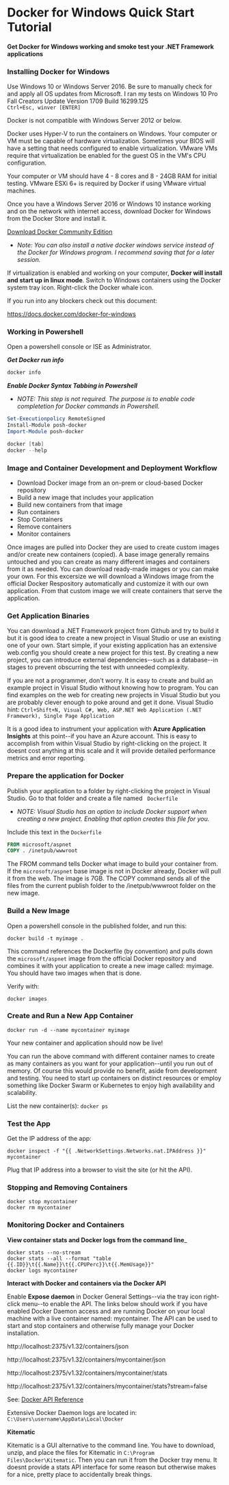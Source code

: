 # Docker for Windows Quick Start Tutorial

#### Get Docker for Windows working and smoke test your .NET Framework applications


### Installing Docker for Windows
Use Windows 10 or Windows Server 2016.  Be sure to manually check for and apply all OS updates from Microsoft.  I ran my tests on Windows 10 Pro Fall Creators Update Version 1709 Build 16299.125  
```Ctrl+Esc, winver [ENTER]```

Docker is not compatible with Windows Server 2012 or below.

Docker uses Hyper-V to run the containers on Windows.  Your computer or VM must be capable of hardware virtualization.  Sometimes your BIOS will have a setting that needs configured to enable virtualization.  VMware VMs require that virtualization be enabled for the guest OS in the VM's CPU configuration.  

Your computer or VM should have 4 - 8 cores and 8 - 24GB RAM for initial testing.  VMware ESXi 6+ is required by Docker if using VMware virtual machines.

Once you have a Windows Server 2016 or Windows 10 instance working and on the network with internet access, download Docker for Windows from the Docker Store and install it.  

[Download Docker Community Edition](https://www.docker.com/community-edition)

* _Note: You can also install a native docker windows service instead of the Docker for Windows program.  I recommend saving that for a later session._

If virtualization is enabled and working on your computer, **Docker will install and start up in linux mode**.  Switch to Windows containers using the Docker system tray icon.  Right-click the Docker whale icon.

If you run into any blockers check out this document: 

https://docs.docker.com/docker-for-windows


### Working in Powershell

Open a powershell console or ISE as Administrator.


___Get Docker run info___
```powershell
docker info
```

___Enable Docker Syntax Tabbing in Powershell___
* _NOTE: This step is not required.  The purpose is to enable code completetion for Docker commands in Powershell._
```powershell
Set-Executionpolicy RemoteSigned
Install-Module posh-docker
Import-Module posh-docker
```

```powershell
docker [tab]
docker --help
```

### Image and Container Development and Deployment Workflow
* Download Docker image from an on-prem or cloud-based Docker repository 
* Build a new image that includes your application
* Build new containers from that image 
* Run containers
* Stop Containers
* Remove containers
* Monitor containers

Once images are pulled into Docker they are used to create custom images and/or create new containers (copied). A base image generally remains untouched and you can create as many different images and containers from it as needed. You can download ready-made images or you can make your own. For this excersize we will download a Windows image from the official Docker Respository automatically and customize it with our own application.  From that custom image we will create containers that serve the application.  

### Get Application Binaries
You can download a .NET Framework project from Github and try to build it but it is good idea to create a new project in Visual Studio or use an existing one of your own.  Start simple, if your existing application has an extensive web.config you should create a new project for this test. By creating a new project, you can introduce external dependencies--such as a database--in stages to prevent obscurring the test with unneeded complexity.

If you are not a programmer, don't worry.  It is easy to create and build an example project in Visual Studio without knowing how to program.  You can find examples on the web for creating new projects in Visual Studio but you are probably clever enough to poke around and get it done.  Visual Studio hint: ```Ctrl+Shift+N, Visual C#, Web, ASP.NET Web Application (.NET Framework), Single Page Application```

It is a good idea to instrument your application with **Azure Application Insights** at this point--if you have an Azure account.  This is easy to accomplish from within Visual Studio by right-clicking on the project.  It doesnt cost anything at this scale and it will provide detailed performance metrics and error reporting.

### Prepare the application for Docker
Publish your application to a folder by right-clicking the project in Visual Studio.  Go to that folder and create a file named ``` Dockerfile```

* _NOTE: Visual Studio has an option to include Docker support when creating a new project. Enabling that option creates this file for you._

Include this text in the ```Dockerfile```

```dockerfile
FROM microsoft/aspnet
COPY . /inetpub/wwwroot
```
The FROM command tells Docker what image to build your container from.  If the ```microsoft/aspnet``` base image is not in Docker already, Docker will pull it from the web.  The image is 7GB.  The COPY command sends all of the files from the current publish folder to the /inetpub/wwwroot folder on the new image. 

### Build a New Image
Open a powershell console in the published folder, and run this:

```
docker build -t myimage .
```

This command references the Dockerfile (by convention) and pulls down the ```microsoft/aspnet``` image from the official Docker repository and combines it with your application to create a new image called: myimage.  You should have two images when that is done. 

Verify with:

```
docker images
```
### Create and Run a New App Container
```
docker run -d --name mycontainer myimage
```

Your new container and application should now be live!

You can run the above command with different container names to create as many containers as you want for your application--until you run out of memory.  Of course this would provide no benefit, aside from development and testing.  You need to start up containers on distinct resources or employ something like Docker Swarm or Kubernetes to enjoy high availability and scalability. 

List the new container(s): ```docker ps```

### Test the App

Get the IP address of the app:

```
docker inspect -f "{{ .NetworkSettings.Networks.nat.IPAddress }}" mycontainer
```

Plug that IP address into a browser to visit the site (or hit the API).

### Stopping and Removing Containers
```
docker stop mycontainer
docker rm mycontainer
```

###  Monitoring Docker and Containers

__View container stats and Docker logs from the command line___
```
docker stats --no-stream
docker stats --all --format "table {{.ID}}\t{{.Name}}\t{{.CPUPerc}}\t{{.MemUsage}}"
docker logs mycontainer
```

__Interact with Docker and containers via the Docker API__

Enable **Expose daemon** in Docker General Settings--via the tray icon right-click menu--to enable the API.  The links below should work if you have enabled Docker Daemon access and are running Docker on your local machine with a live container named: mycontainer.  The API can be used to start and stop containers and otherwise fully manage your Docker installation.

http://localhost:2375/v1.32/containers/json

http://localhost:2375/v1.32/containers/mycontainer/json

http://localhost:2375/v1.32/containers/mycontainer/stats

http://localhost:2375/v1.32/containers/mycontainer/stats?stream=false

See: [Docker API Reference](https://docs.docker.com/engine/api/v1.32/)

Extensive Docker Daemon logs are located in:
```C:\Users\username\AppData\Local\Docker```

__Kitematic__

Kitematic is a GUI alternative to the command line.  You have to download, unzip, and place the files for Kitematic in ```C:\Program Files\Docker\Kitematic```.  Then you can run it from the Docker tray menu.  It doesnt provide a stats API interface for some reason but otherwise makes for a nice, pretty place to accidentally break things. 
